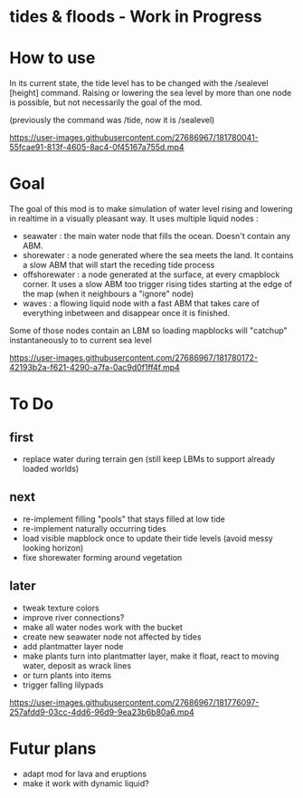 # tides & floods - Work in Progress

# How to use

In its current state, the tide level has to be changed with the /sealevel [height] command.
Raising or lowering the sea level by more than one node is possible, but not necessarily the goal of the mod.


(previously the command was /tide, now it is /sealevel)


https://user-images.githubusercontent.com/27686967/181780041-55fcae91-813f-4605-8ac4-0f45167a755d.mp4


# Goal

The goal of this mod is to make simulation of water level rising and lowering in realtime in a visually pleasant way.
It uses multiple liquid nodes :
- seawater : the main water node that fills the ocean. Doesn't contain any ABM.
- shorewater : a node generated where the sea meets the land. It contains a slow ABM that will start the receding tide process
- offshorewater : a node generated at the surface, at every cmapblock corner. It uses a slow ABM too trigger rising tides starting at the edge of the map (when it neighbours a "ignore" node)
- waves : a flowing liquid node with a fast ABM that takes care of everything inbetween and disappear once it is finished.

Some of those nodes contain an LBM so loading mapblocks will "catchup" instantaneously to to current sea level



https://user-images.githubusercontent.com/27686967/181780172-42193b2a-f621-4290-a7fa-0ac9d0f1ff4f.mp4



# To Do

## first
- replace water during terrain gen (still keep LBMs to support already loaded worlds)
## next
- re-implement filling "pools" that stays filled at low tide
- re-implement naturally occurring tides
- load visible mapblock once to update their tide levels (avoid messy looking horizon)
- fixe shorewater forming around vegetation
## later
- tweak texture colors
- improve river connections?
- make all water nodes work with the bucket
- create new seawater node not affected by tides
- add plantmatter layer node
- make plants turn into plantmatter layer, make it float, react to moving water, deposit as wrack lines
- or turn plants into items
- trigger falling lilypads



https://user-images.githubusercontent.com/27686967/181776097-257afdd9-03cc-4dd6-96d9-9ea23b6b80a6.mp4


# Futur plans

- adapt mod for lava and eruptions
- make it work with dynamic liquid?
